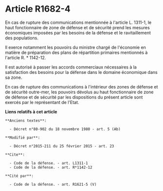 # Article R1682-4

En cas de rupture des communications mentionnée à l'article L. 1311-1, le haut fonctionnaire de zone de défense et de
sécurité prend les mesures économiques imposées par les besoins de la défense et le ravitaillement des populations. 

Il exerce notamment les pouvoirs du ministre chargé de l'économie en matière de préparation des plans de répartition
primaires mentionnés à l'article R. * 1142-12. 

Il est autorisé à passer les accords commerciaux nécessaires à la satisfaction des besoins pour la défense dans le domaine
économique dans sa zone. 

En cas de rupture des communications à l'intérieur des zones de défense et de sécurité outre-mer, les pouvoirs dévolus au
haut fonctionnaire de zone de défense et de sécurité par les dispositions du présent article sont exercés par le représentant
de l'Etat.

**Liens relatifs à cet article**

	**Anciens textes**:

	  - Décret n°80-902 du 18 novembre 1980 - art. 5 (Ab)

	**Modifié par**:

	  - Décret n°2015-211 du 25 février 2015 - art. 23

	**Cite**:

	  - Code de la défense. - art. L1311-1
	  - Code de la défense. - art. R*1142-12

	**Cité par**:

	  - Code de la défense. - art. R1621-5 (V)
